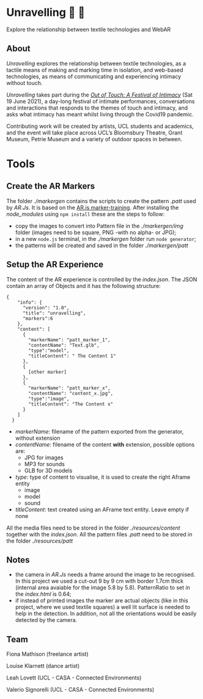 # Unravelling :iphone: :yarn:

Explore the relationship between textile technologies and WebAR

## About

_Unravelling_ explores the relationship between textile technologies, as a tactile means of making and marking time in isolation, and web-based technologies, as means of communicating and experiencing intimacy without touch.

_Unravelling_ takes part during the [_Out of Touch: A Festival of Intimacy_](https://www.ucl.ac.uk/culture/whats-on/festival-intimacy) (Sat 19 June 2021), a day-long festival of intimate performances, conversations and interactions that responds to the themes of touch and intimacy, and asks what intimacy has meant whilst living through the Covid19 pandemic. 

Contributing work will be created by artists, UCL students and academics, and the event will take place across UCL’s Bloomsbury Theatre, Grant Museum, Petrie Museum and a variety of outdoor spaces in between.

# Tools

## Create the AR Markers

The folder _./markergen_ contains the scripts to create the pattern _.patt_ used by _AR.Js_. It is based on the [AR.js marker-training](https://github.com/AR-js-org/AR.js/tree/master/three.js/examples/marker-training). After installing the _node_modules_ using `npm install` these are the steps to follow:

- copy the images to convert into Pattern file in the _./markergen/img_ folder (images need to be square, PNG -with no alpha- or JPG);
- in a new `node.js` terminal, in the _./markergen_ folder run `node generator`;
- the patterns will be created and saved in the folder _./markergen/patt_

## Setup the AR Experience

The content of the AR experience is controlled by the _index.json_. The JSON contain an array of Objects and it has the following structure:

```
{
    "info": {
      "version": "1.0",
      "title": "unravelling",
      "markers":6
    },
    "content": [
      {
        "markerName": "patt_marker_1",
        "contentName": "Text.glb",
        "type":"model",
        "titleContent": " The Content 1"
      },
      {
        [other marker]
      },
      {
        "markerName": "patt_marker_x",
        "contentName": "content_x.jpg",
        "type":"image",
        "titleContent": "The Content x"
      }
    ]
  }
```

- _markerName_: filename of the pattern exported from the generator, without extension
- _contentName_: filename of the content __with__ extension, possible options are:
  - JPG for images
  - MP3 for sounds
  - GLB for 3D models
- _type_: type of content to visualise, it is used to create the right Aframe entity
  - image
  - model
  - sound
- _titleContent_: text created using an AFrame text entity. Leave empty if none

All the media files need to be stored in the folder _./resources/content_ together with the _index.json_. All the pattern files _.patt_ need to be stored in the folder _./resources/patt_

## Notes

- the camera in _AR.Js_ needs a frame around the image to be recognised. In this project we used a cut-out 9 by 9 cm with border 1.7cm thick (internal area avaiable for the image 5.8 by 5.8). PatternRatio to set in the _index.html_ is 0.64;
- if instead of printed images the marker are actual objects (like in this project, where we used textile squares) a well lit surface is needed to help in the detection. In addition, not all the orientations would be easily detected by the camera.

## Team

Fiona Mathison (freelance artist)

Louise Klarnett (dance artist)

Leah Lovett (UCL - CASA - Connected Environments)

Valerio Signorelli (UCL - CASA - Connected Environments)
